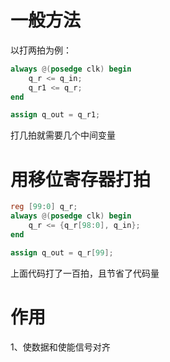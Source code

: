# 一般方法

以打两拍为例：

```verilog
always @(posedge clk) begin
    q_r <= q_in;
    q_r1 <= q_r;
end

assign q_out = q_r1;
```

打几拍就需要几个中间变量

# 用移位寄存器打拍
```verilog
reg [99:0] q_r;
always @(posedge clk) begin
    q_r <= {q_r[98:0], q_in};
end

assign q_out = q_r[99];
```

上面代码打了一百拍，且节省了代码量

# 作用
1、使数据和使能信号对齐
